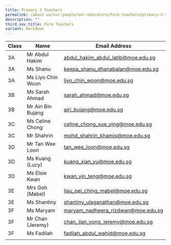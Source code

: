 ```yaml
---
title: Primary 3 Teachers
permalink: /about-us/our-people/our-educators/form-teachers/primary-3-teachers/
description: ""
third_nav_title: Form Teachers
variant: markdown
---
```

| Class |  Name |  Email Address |
|---|---|---|
| 3A | Mr Abdul Hakim |	abdul_hakim_abdul_latib@moe.edu.sg |
| 3A | Ms Shanu |keepa_shanu_dhanabalan@moe.edu.sg|
| 3A | Ms Liyo Chin Woon | liyo_chin_woon@moe.edu.sg |
| 3B | Ms Sarah Ahmad	| sarah_ahmad@moe.edu.sg  |
| 3B | Mr Airi Bin Bujang	| airi_bujang@moe.edu.sg |
| 3C | Ms Celine Chong	| celine_chong_xue_ying@moe.edu.sg |
| 3C | Mr Shahrin	| mohd_shahrin_khamis@moe.edu.sg |
| 3D | Mr Tan Wee Loon | tan_wee_loon@moe.edu.sg | 
| 3D | Ms Kuang (Lucy)	| kuang_xian_yu@moe.edu.sg | 
| 3D | Ms Elsie Kwan	| kwan_yin_teng@moe.edu.sg |
| 3E | Mrs Goh (Mabel) |	liau_pei_ching_mabel@moe.edu.sg 
| 3E | Ms Shantiny |	shantiny_ulaganathan@moe.edu.sg  
| 3F | Ms Maryam |	maryam_nadheera_rizdwan@moe.edu.sg 
| 3F | Mr Chan (Jeremy) |	chan_jian_yong_jeremy@moe.edu.sg
| 3F | Ms Fadilah	| fadilah_abdul_wahid@moe.edu.sg
| | | |